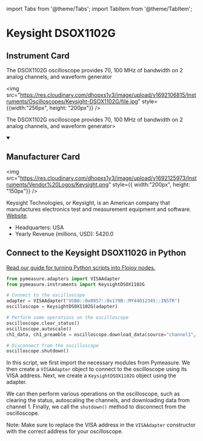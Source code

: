 
import Tabs from '@theme/Tabs';
import TabItem from '@theme/TabItem';

# Keysight DSOX1102G

## Instrument Card

<div className="flex">

<div>

The DSOX1102G oscilloscope provides 70, 100 MHz of bandwidth on 2 analog channels, and waveform generator

</div>

<img src="https://res.cloudinary.com/dhopxs1y3/image/upload/v1692106815/Instruments/Oscilloscopes/Keysight-DSOX1102G/file.jpg" style={{width:"256px", height: "200px"}} />

</div>

The DSOX1102G oscilloscope provides 70, 100 MHz of bandwidth on 2 analog channels, and waveform generator>

<details open>
<summary><h2>Manufacturer Card</h2></summary>

<img src="https://res.cloudinary.com/dhopxs1y3/image/upload/v1692125973/Instruments/Vendor%20Logos/Keysight.png" style={{ width:"200px", height: "150px"}} />

Keysight Technologies, or Keysight, is an American company that manufactures electronics test and measurement equipment and software. <a href="https://www.keysight.com/us/en/home.html">Website</a>.

<ul>
  <li>Headquarters: USA</li>
  <li>Yearly Revenue (millions, USD): 5420.0</li>
</ul>
</details>

## Connect to the Keysight DSOX1102G in Python

[Read our guide for turning Python scripts into Flojoy nodes.](https://docs.flojoy.ai/custom-nodes/creating-custom-node/)


<Tabs>
<TabItem value="Pymeasure" label="Pymeasure">


```python
from pymeasure.adapters import VISAAdapter
from pymeasure.instruments import KeysightDSOX1102G

# Connect to the oscilloscope
adapter = VISAAdapter("USB0::0x0957::0x179B::MY44012345::INSTR")
oscilloscope = KeysightDSOX1102G(adapter)

# Perform some operations on the oscilloscope
oscilloscope.clear_status()
oscilloscope.autoscale()
ch1_data, ch1_preamble = oscilloscope.download_data(source="channel1", points=2000)

# Disconnect from the oscilloscope
oscilloscope.shutdown()
```

In this script, we first import the necessary modules from Pymeasure. We then create a `VISAAdapter` object to connect to the oscilloscope using its VISA address. Next, we create a `KeysightDSOX1102G` object using the adapter.

We can then perform various operations on the oscilloscope, such as clearing the status, autoscaling the channels, and downloading data from channel 1. Finally, we call the `shutdown()` method to disconnect from the oscilloscope.

Note: Make sure to replace the VISA address in the `VISAAdapter` constructor with the correct address for your oscilloscope.

</TabItem>
</Tabs>